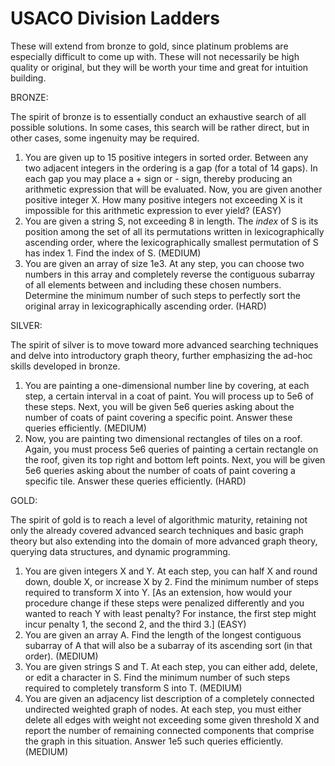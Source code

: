 # USACO Division Ladders



These will extend from bronze to gold, since platinum problems are especially difficult to come up with. These will not necessarily be high quality or original, but they will be worth your time and great for intuition building. 

BRONZE: 

The spirit of bronze is to essentially conduct an exhaustive search of all possible solutions. In some cases, this search will be rather direct, but in other cases, some ingenuity may be required. 

1. You are given up to 15 positive integers in sorted order. Between any two adjacent integers in the ordering is a gap \(for a total of 14 gaps\). In each gap you may place a + sign or - sign, thereby producing an arithmetic expression that will be evaluated. Now, you are given another positive integer X. How many positive integers not exceeding X is it impossible for this arithmetic expression to ever yield? \(EASY\)
2. You are given a string S, not exceeding 8 in length. The _index_ of S is its position among the set of all its permutations written in lexicographically ascending order, where the lexicographically smallest permutation of S has index 1. Find the index of S. \(MEDIUM\) 
3. You are given an array of size 1e3. At any step, you can choose two numbers in this array and completely reverse the contiguous subarray of all elements between and including these chosen numbers. Determine the minimum number of such steps to perfectly sort the original array in lexicographically ascending order. \(HARD\)

SILVER:

The spirit of silver is to move toward more advanced searching techniques and delve into introductory graph theory, further emphasizing the ad-hoc skills developed in bronze. 

1. You are painting a one-dimensional number line by covering, at each step, a certain interval in a coat of paint. You will process up to 5e6 of these steps. Next, you will be given 5e6 queries asking about the number of coats of paint covering a specific point. Answer these queries efficiently. \(MEDIUM\)
2. Now, you are painting two dimensional rectangles of tiles on a roof. Again, you must process 5e6 queries of painting a certain rectangle on the roof, given its top right and bottom left points. Next, you will be given 5e6 queries asking about the number of coats of paint covering a specific tile. Answer these queries efficiently. \(HARD\)

GOLD:

The spirit of gold is to reach a level of algorithmic maturity, retaining not only the already covered advanced search techniques and basic graph theory but also extending into the domain of more advanced graph theory, querying data structures, and dynamic programming. 

1. You are given integers X and Y. At each step, you can half X and round down, double X, or increase X by 2. Find the minimum number of steps required to transform X into Y. \[As an extension, how would your procedure change if these steps were penalized differently and you wanted to reach Y with least penalty? For instance, the first step might incur penalty 1, the second 2, and the third 3.\] \(EASY\)
2. You are given an array A. Find the length of the longest contiguous subarray of A that will also be a subarray of its ascending sort \(in that order\). \(MEDIUM\) 
3. You are given strings S and T. At each step, you can either add, delete, or edit a character in S. Find the minimum number of such steps required to completely transform S into T. \(MEDIUM\) 
4. You are given an adjacency list description of a completely connected undirected weighted graph of nodes. At each step, you must either delete all edges with weight not exceeding some given threshold X and report the number of remaining connected components that comprise the graph in this situation. Answer 1e5 such queries efficiently. \(MEDIUM\) 

